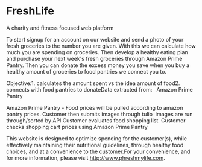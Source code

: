 # FreshLife
A charity and fitness focused web platform

To start signup for an account on our website and send a photo of your fresh groceries to the number you are given. With this we can calculate how much you are spending on groceries. Then develop a healthy eating plan and purchase your next week's fresh groceries through Amazon Prime Pantry. Then you can donate the excess money you save when you buy a healthy amount of groceries to food pantries we connect you to.


Objective:1. calculates the amount spent vs the idea amount of food2. connects with food pantries to donateData extracted from:   Amazon Prime Pantry 

Amazon Prime Pantry - Food prices will be pulled according to amazon pantry prices.
Customer then submits images through tulio 
          images are run through/sorted by API
Customer evaluates food shopping list 
          Customer checks shopping cart prices using Amazon Prime Pantry


This website is designed to optimize spending for the customer(s), while effectively maintaining their nutritional guidelines, through healthy food choices, and at a convenience to the customer.For your convenience, and for more information, please visit http://www.phreshmylife.com.
